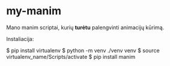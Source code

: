 # my-manim

Mano manim scriptai, kurių **turėtu** palengvinti animacijų kūrimą.

Instaliacija: 

$ pip install virtualenv
$ python -m venv ./venv venv
$ source virtualenv_name/Scripts/activate
$ pip install manim
